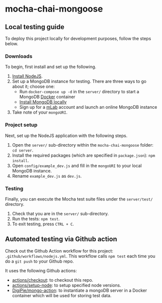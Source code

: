 # mocha-chai-mongoose

## Local testing guide

To deploy this project locally for development purposes, follow the steps below.

### Downloads

To begin, first install and set up the following.

1. [Install NodeJS](https://nodejs.org/en/).
2. Set up a MongoDB instance for testing. There are three ways to go about it; choose one:
    - Run `docker-compose up -d` in the `server/` directory to start a MongoDB [Docker](https://docs.docker.com/get-docker/) container
    - [Install MongoDB locally](https://www.evantay.com/docs/full-stack/mongodb/local-setup/)
    - Sign up for a [mLab](https://mlab.com/) account and launch an online MongoDB instance
3. Take note of your `mongoURI`.

### Project setup

Next, set up the NodeJS application with the following steps.

1. Open the `server/` sub-directory within the `mocha-chai-mongoose` folder: `cd server`.
2. Install the required packages (which are specified in `package.json`): `npm install`.
3. Open `config/example_dev.js` and fill in the `mongoURI` to your local MongoDB instance.
4. Rename `example_dev.js` as `dev.js`.

### Testing

Finally, you can execute the Mocha test suite files under the `server/test/` directory.

1. Check that you are in the `server/` sub-directory.
2. Run the tests: `npm test`.
4. To exit testing, press `CTRL + C`.

## Automated testing via Github action

Check out the Github Action workflow for this project: `.github/workflows/nodejs.yml`. This workflow calls `npm test` each time you do a `git push` to your Github repo.

It uses the following Github actions:

- [actions/checkout](https://github.com/actions/checkout): to checkout this repo.
- [actions/setup-node](https://github.com/actions/setup-node): to setup specified node versions.
- [DigiPie/mongo-action](https://github.com/DigiPie/mongo-action): to instantiate a mongoDB server in a Docker container which will be used for storing test data.